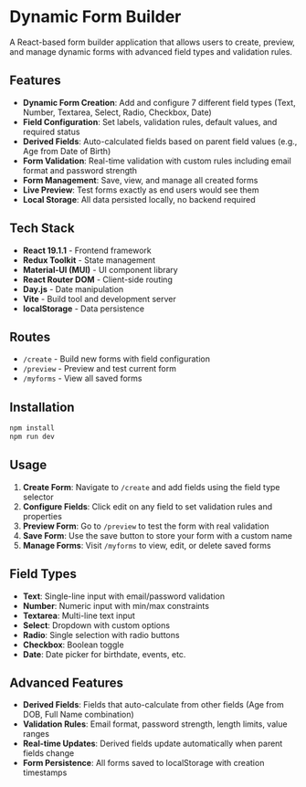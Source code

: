 # Dynamic Form Builder

A React-based form builder application that allows users to create, preview, and manage dynamic forms with advanced field types and validation rules.

## Features

- **Dynamic Form Creation**: Add and configure 7 different field types (Text, Number, Textarea, Select, Radio, Checkbox, Date)
- **Field Configuration**: Set labels, validation rules, default values, and required status
- **Derived Fields**: Auto-calculated fields based on parent field values (e.g., Age from Date of Birth)
- **Form Validation**: Real-time validation with custom rules including email format and password strength
- **Form Management**: Save, view, and manage all created forms
- **Live Preview**: Test forms exactly as end users would see them
- **Local Storage**: All data persisted locally, no backend required

## Tech Stack

- **React 19.1.1** - Frontend framework
- **Redux Toolkit** - State management
- **Material-UI (MUI)** - UI component library
- **React Router DOM** - Client-side routing
- **Day.js** - Date manipulation
- **Vite** - Build tool and development server
- **localStorage** - Data persistence

## Routes

- `/create` - Build new forms with field configuration
- `/preview` - Preview and test current form
- `/myforms` - View all saved forms

## Installation

```bash
npm install
npm run dev
```

## Usage

1. **Create Form**: Navigate to `/create` and add fields using the field type selector
2. **Configure Fields**: Click edit on any field to set validation rules and properties
3. **Preview Form**: Go to `/preview` to test the form with real validation
4. **Save Form**: Use the save button to store your form with a custom name
5. **Manage Forms**: Visit `/myforms` to view, edit, or delete saved forms

## Field Types

- **Text**: Single-line input with email/password validation
- **Number**: Numeric input with min/max constraints
- **Textarea**: Multi-line text input
- **Select**: Dropdown with custom options
- **Radio**: Single selection with radio buttons
- **Checkbox**: Boolean toggle
- **Date**: Date picker for birthdate, events, etc.

## Advanced Features

- **Derived Fields**: Fields that auto-calculate from other fields (Age from DOB, Full Name combination)
- **Validation Rules**: Email format, password strength, length limits, value ranges
- **Real-time Updates**: Derived fields update automatically when parent fields change
- **Form Persistence**: All forms saved to localStorage with creation timestamps
